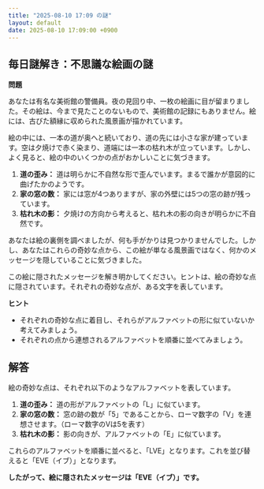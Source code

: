 ```yaml
---
title: "2025-08-10 17:09 の謎"
layout: default
date: 2025-08-10 17:09:00 +0900
---
```

## 毎日謎解き：不思議な絵画の謎

**問題**

あなたは有名な美術館の警備員。夜の見回り中、一枚の絵画に目が留まりました。その絵は、今まで見たことのないもので、美術館の記録にもありません。絵には、古びた額縁に収められた風景画が描かれています。

絵の中には、一本の道が奥へと続いており、道の先には小さな家が建っています。空は夕焼けで赤く染まり、道端には一本の枯れ木が立っています。しかし、よく見ると、絵の中のいくつかの点がおかしいことに気づきます。

1.  **道の歪み：** 道は明らかに不自然な形で歪んでいます。まるで誰かが意図的に曲げたかのようです。
2.  **家の窓の数：** 家には窓が4つありますが、家の外壁には5つの窓の跡が残っています。
3.  **枯れ木の影：** 夕焼けの方向から考えると、枯れ木の影の向きが明らかに不自然です。

あなたは絵の裏側を調べましたが、何も手がかりは見つかりませんでした。しかし、あなたはこれらの奇妙な点から、この絵が単なる風景画ではなく、何かのメッセージを隠していることに気づきました。

この絵に隠されたメッセージを解き明かしてください。ヒントは、絵の奇妙な点に隠されています。それぞれの奇妙な点が、ある文字を表しています。

**ヒント**

*   それぞれの奇妙な点に着目し、それらがアルファベットの形に似ていないか考えてみましょう。
*   それぞれの点から連想されるアルファベットを順番に並べてみましょう。

## 解答

絵の奇妙な点は、それぞれ以下のようなアルファベットを表しています。

1.  **道の歪み：** 道の形がアルファベットの「L」に似ています。
2.  **家の窓の数：** 窓の跡の数が「5」であることから、ローマ数字の「V」を連想させます。（ローマ数字のVは5を表す）
3.  **枯れ木の影：** 影の向きが、アルファベットの「E」に似ています。

これらのアルファベットを順番に並べると、「LVE」となります。これを並び替えると「EVE（イブ）」となります。

**したがって、絵に隠されたメッセージは「EVE（イブ）」です。**
